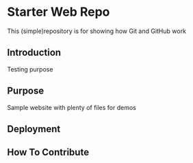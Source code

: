 # Starter Web Repo

This (simple)repository is for showing how Git and GitHub work

## Introduction

Testing purpose

## Purpose
Sample website with plenty of files for demos

## Deployment

## How To Contribute